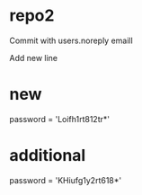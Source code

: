 # repo2

Commit with users.noreply emaill

Add new line

# new
password = 'Loifh1rt812tr*'



# additional
password = 'KHiufg1y2rt618*'
